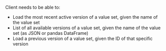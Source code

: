 Client needs to be able to:
 - Load the most recent active version of a value set, given the name of the value set
 - List of all available versions of a value set, given the name of the value set (as JSON or pandas DataFrame)
 - Load a previous version of a value set, given the ID of that specific version